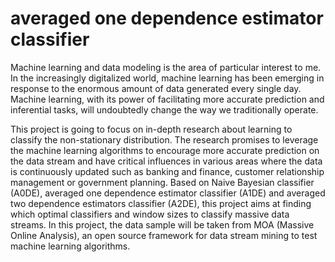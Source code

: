 #  averaged one dependence estimator classifier
Machine learning and data modeling is the area of particular interest to me. In the increasingly digitalized world, machine learning has been emerging in response to the enormous amount of data generated every single day. Machine learning, with its power of facilitating more accurate prediction and inferential tasks, will undoubtedly change the way we traditionally operate. 

This project is going to focus on in-depth research about learning to classify the non-stationary distribution. The research promises to leverage the machine learning algorithms to encourage more accurate prediction on the data stream and have critical influences in various areas where the data is continuously updated such as banking and finance, customer relationship management or government planning. Based on Naive Bayesian classifier (A0DE), averaged one dependence estimator classifier (A1DE) and averaged two dependence estimators classifier (A2DE), this project aims at finding which optimal classifiers and window sizes to classify massive data streams. In this project, the data sample will be taken from MOA (Massive Online Analysis), an open source framework for data stream mining to test machine learning algorithms.
